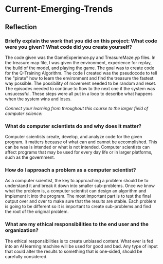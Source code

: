 # Current-Emerging-Trends

## Reflection

### Briefly explain the work that you did on this project: What code were you given? What code did you create yourself?
The code given was the GameExperience.py and TreasureMaze.yp files. In the treasure map file, I was given the environment, experience for replay, the build of the model, and playing the game. The goal was to create code for the Q-Training Algorithm.
The code I created was the pseudocode to tell the "pirate" how to learn the environment and find the treasure the fastest way possible. The possibility of movement needed to be random and reset. The episodes needed to continue to flow to the next one if the system was unsucessful. These steps were all put in a loop to describe what happens when the system wins and loses.

*Connect your learning from throughout this course to the larger field of computer science:*

### What do computer scientists do and why does it matter?
Computer scientists create, develop, and analyze code for the given program. It matters because of what can and cannot be accomplished. This can be was is intended or what is not intended. Computer scientists can affect programs that may be used for every day life or in larger platforms, such as the government.

### How do I approach a problem as a computer scientist?
As a computer scientist, the key to approaching a problem should be to understand it and break it down into smaller sub-problems. Once we know what the problem is, a computer scientist can design an algorithm and implement it into the program. The most important part is to test the final output over and over to make sure that the results are stable. Each problem is going to be different so it is important to create sub-problems and find the root of the original problem. 

### What are my ethical responsibilities to the end user and the organization?
The ethical responsibilities is to create unbiased content. What ever is fed into an AI learning machine will be used for good and bad. Any type of input that could alter the results to something that is one-sided, should be carefully considered. 
